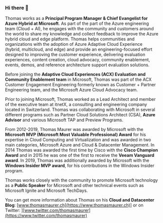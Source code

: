 ### Hi there 👋

Thomas works as a **Principal Program Manager & Chief Evangelist for Azure Hybrid at Microsoft**. As part of the part of the Azure engineering team (Cloud + AI), he engages with the community and customers around the world to share my knowledge and collect feedback to improve the Azure hybrid cloud and edge platform. Thomas helps communities and organizations with the adoption of Azure Adaptive Cloud Experience (hybrid, multicloud, and edge) and provide an engineering-focused effort designed to improving the customer experience, delivering evaluation experiences, content creation, cloud advocacy, community enablement, events, demos, and reference architecture support evaluation solutions.

Before joining the **Adaptive Cloud Experiences (ACX) Evaluation and Community Enablement team** in Microsoft, Thomas was part of the ACX Customer Engagement Engineering formerly known as Customer + Partner Engineering team, and the Microsoft Azure Cloud Advocacy team.

Prior to joining Microsoft, Thomas worked as a Lead Architect and member of the executive team at itnetX, a consulting and engineering company located in Switzerland. Thomas was collaborating with Microsoft in several different programs such as Partner Cloud Solutions Architect (CSA), **Azure Advisor** and various Microsoft TAP and Preview Programs.

From 2012-2019, Thomas Maurer was awarded by Microsoft with the **Microsoft MVP (Microsoft Most Valuable Professional) Award** for his expertise in Cloud Computing and Virtualization and was awarded in two main categories, Microsoft Azure and Cloud & Datacenter Management. In 2014 Thomas was awarded the first time by Cisco with the **Cisco Champion Award** and in 2015 he was one of the first to receive the **Veeam Vanguard award**. In 2019, Thomas was additionally awarded by Microsoft with the **Windows Insider MVP award**, for his contributions in the Windows Insider program.

Thomas works closely with the community to promote Microsoft technology as a **Public Speaker** for Microsoft and other technical events such as Microsoft Ignite and Microsoft TechDays.

You can get more information about Thomas on his **Cloud and Datacenter Blog**: [www.thomasmaurer.ch](https://www.thomasmaurer.ch)] or on Twitter: ][www.twitter.com/thomasmaurer](https://www.twitter.com/thomasmaurer)

